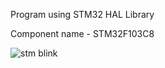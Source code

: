 
Program using STM32 HAL Library


Component name - STM32F103C8

![stm blink](https://github.com/anoopjayaram/STM-32-BLUEPILL/assets/66719752/d77221fe-94d4-4c0d-8ad1-36c29d4b0284)

